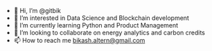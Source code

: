 - 👋 Hi, I’m @gitbik
- 👀 I’m interested in Data Science and Blockchain development
- 🌱 I’m currently learning Python and Product Management
- 💞️ I’m looking to collaborate on energy analytics and carbon credits 
- 📫 How to reach me bikash.altern@gmail.com

<!---
gitbik/gitbik is a ✨ special ✨ repository because its `README.md` (this file) appears on your GitHub profile.
You can click the Preview link to take a look at your changes.
--->
